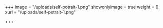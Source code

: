 +++
image = "/uploads/self-potrait-1.png"
showonlyimage = true
weight = 0
xurl = "/uploads/self-potrait-1.png"

+++

